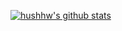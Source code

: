 [![hushhw's github stats](https://github-readme-stats.vercel.app/api?username=hushhw&show_icons=true&theme=tokyonight)](https://github.com/anuraghazra/github-readme-stats)



<!--

[![Top Langs](https://github-readme-stats.vercel.app/api/top-langs/?username=hushhw&layout=compact)](https://github.com/anuraghazra/github-readme-stats)

**hushhw/hushhw** is a ✨ _special_ ✨ repository because its `README.md` (this file) appears on your GitHub profile.

Here are some ideas to get you started:

- 🔭 I’m currently working on ...
- 🌱 I’m currently learning ...
- 👯 I’m looking to collaborate on ...
- 🤔 I’m looking for help with ...
- 💬 Ask me about ...
- 📫 How to reach me: ...
- 😄 Pronouns: ...
- ⚡ Fun fact: ...
-->
